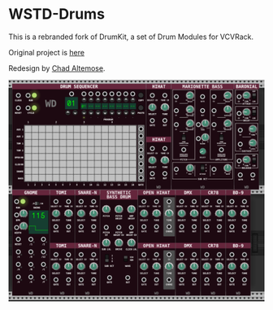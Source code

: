 # WSTD-Drums

This is a rebranded fork of DrumKit, a set of Drum Modules for VCVRack.

Original project is [here](https://github.com/SVModular/DrumKit)

Redesign by [Chad Altemose](https://github.com/caltemose).

![WSTD-Drums Collection](images/WSTD-Drums.png)

